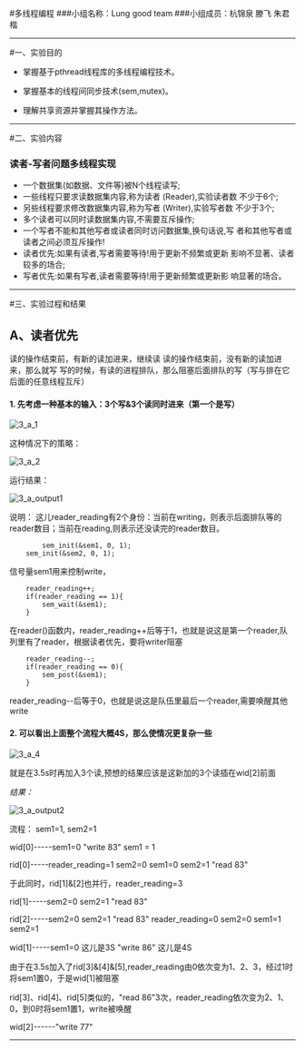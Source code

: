 #多线程编程
###小组名称：Lung good team
###小组成员：杭锦泉 滕飞 朱君楷
***
#一、实验目的
* 掌握基于pthread线程库的多线程编程技术。

* 掌握基本的线程间同步技术(sem,mutex)。

* 理解共享资源并掌握其操作方法。
***
#二、实验内容
### 读者-写者问题多线程实现
* 一个数据集(如数据、文件等)被N个线程读写;
* 一些线程只要求读数据集内容,称为读者 (Reader),实验读者数
不少于6个;
* 另些线程要求修改数据集内容,称为写者 (Writer),实验写者数
不少于3个;
* 多个读者可以同时读数据集内容,不需要互斥操作;
* 一个写者不能和其他写者或读者同时访问数据集,换句话说,写
者和其他写者或读者之间必须互斥操作!
* 读者优先:如果有读者,写者需要等待!用于更新不频繁或更新
影响不显著、读者较多的场合;
* 写者优先:如果有写者,读者需要等待!用于更新频繁或更新影
响显著的场合。
***
#三、实验过程和结果
## A、读者优先
读的操作结束前，有新的读加进来，继续读
读的操作结束前，没有新的读加进来，那么就写
写的时候，有读的进程排队，那么阻塞后面排队的写（写与排在它后面的任意线程互斥）

#### 1. 先考虑一种基本的输入：3个写&3个读同时进来（第一个是写）

![3_a_1](https://github.com/Meleus/Lunggoodteam/blob/master/screencut/HW3/3_a_1.png)

这种情况下的策略：

![3_a_2](https://github.com/Meleus/Lunggoodteam/blob/master/screencut/HW3/3_a_2.png)

运行结果：

![3_a_output1](https://github.com/Meleus/Lunggoodteam/blob/master/screencut/HW3/3_a_output1.png)

说明：
这儿reader_reading有2个身份：当前在writing，则表示后面排队等的reader数目；当前在reading,则表示还没读完的reader数目。
```
    	sem_init(&sem1, 0, 1);
	sem_init(&sem2, 0, 1);
```
信号量sem1用来控制write，
```
	reader_reading++;
	if(reader_reading == 1){
		sem_wait(&sem1);
	}
```
在reader()函数内，reader_reading++后等于1，也就是说这是第一个reader,队列里有了reader，根据读者优先，要将writer阻塞
```
	reader_reading--;
	if(reader_reading == 0){
		sem_post(&sem1);
	}
```
reader_reading--后等于0，也就是说这是队伍里最后一个reader,需要唤醒其他write

#### 2. 可以看出上面整个流程大概4S，那么使情况更复杂一些

![3_a_4](https://github.com/Meleus/Lunggoodteam/blob/master/screencut/HW3/3_a_4.png)

就是在3.5s时再加入3个读,预想的结果应该是这新加的3个读插在wid[2]前面

*结果：*

![3_a_output2](https://github.com/Meleus/Lunggoodteam/blob/master/screencut/HW3/3_a_output2.png)

流程：
sem1=1, sem2=1

wid[0]-----sem1=0 "write 83" sem1 = 1

rid[0]-----reader_reading=1 sem2=0 sem1=0 sem2=1 "read 83"

于此同时，rid[1]&[2]也并行，reader_reading=3

rid[1]-----sem2=0 sem2=1 "read 83"

rid[2]-----sem2=0 sem2=1 "read 83" reader_reading=0 sem2=0 sem1=1 sem2=1

wid[1]-----sem1=0 这儿是3S "write 86" 这儿是4S

由于在3.5s加入了rid[3]&[4]&[5],reader_reading由0依次变为1、2、3，经过1时将sem1置0，于是wid[1]被阻塞

rid[3]、rid[4]、rid[5]类似的，"read 86"3次，reader_reading依次变为2、1、0，到0时将sem1置1，write被唤醒

wid[2]------"write 77"
***




































